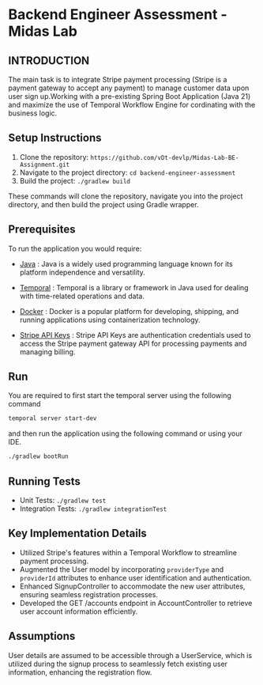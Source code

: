 # Backend Engineer Assessment - Midas Lab 

## INTRODUCTION 
The main task is to integrate Stripe payment processing (Stripe is a payment gateway to accept any payment) to manage customer data upon user sign up.Working with a pre-existing Spring Boot Application (Java 21) and maximize the use of Temporal Workflow Engine for cordinating with the business logic.

## Setup Instructions
1. Clone the repository: `https://github.com/vDt-devlp/Midas-Lab-BE-Assignment.git`
2. Navigate to the project directory: `cd backend-engineer-assessment`
3. Build the project: `./gradlew build`

These commands will clone the repository, navigate you into the project directory, and then build the project using Gradle wrapper.

## Prerequisites

To run the application you would require:

- [Java](https://www.azul.com/downloads/#zulu) : Java is a widely used programming language known for its platform independence and versatility.

- [Temporal](https://docs.temporal.io/cli#install) : Temporal is a library or framework in Java used for dealing with time-related operations and data.

- [Docker](https://docs.docker.com/get-docker/) :  Docker is a popular platform for developing, shipping, and running applications using containerization technology.

- [Stripe API Keys](https://stripe.com/docs/keys) : Stripe API Keys are authentication credentials used to access the Stripe payment gateway API for processing payments and managing billing.

## Run 

You are required to first start the temporal server using the following command

```sh
temporal server start-dev
```

and then run the application using the following command or using your IDE.

```sh
./gradlew bootRun
```

## Running Tests

- Unit Tests: `./gradlew test`
- Integration Tests: `./gradlew integrationTest`

## Key Implementation Details

- Utilized Stripe's features within a Temporal Workflow to streamline payment processing.
- Augmented the User model by incorporating `providerType` and `providerId` attributes to enhance user identification and authentication.
- Enhanced SignupController to accommodate the new user attributes, ensuring seamless registration processes.
- Developed the GET /accounts endpoint in AccountController to retrieve user account information efficiently.

## Assumptions 

User details are assumed to be accessible through a UserService, which is utilized during the signup process to seamlessly fetch existing user information, enhancing the registration flow.
